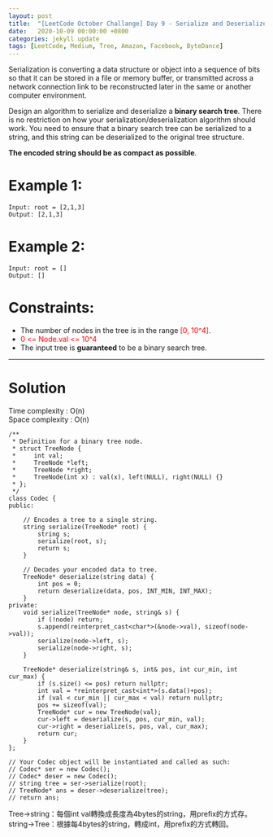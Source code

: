 ```yaml
---
layout: post
title:  "[LeetCode October Challange] Day 9 - Serialize and Deserialize BST"
date:   2020-10-09 00:00:00 +0800
categories: jekyll update
tags: [LeetCode, Medium, Tree, Amazon, Facebook, ByteDance]
---
```

Serialization is converting a data structure or object into a sequence of bits so that it can be stored in a file or memory buffer, or transmitted across a network connection link to be reconstructed later in the same or another computer environment.  

Design an algorithm to serialize and deserialize a **binary search tree**. There is no restriction on how your serialization/deserialization algorithm should work. You need to ensure that a binary search tree can be serialized to a string, and this string can be deserialized to the original tree structure.  

**The encoded string should be as compact as possible**.  

# Example 1:  
	Input: root = [2,1,3]
	Output: [2,1,3]

# Example 2:  
	Input: root = []
	Output: []

# Constraints:  
- The number of nodes in the tree is in the range <font color="red">[0, 10^4]</font>.
- <font color="red">0 <= Node.val <= 10^4</font>
- The input tree is **guaranteed** to be a binary search tree.

______________________  

# Solution

Time complexity : O(n)  
Space complexity : O(n)  

	/**
	 * Definition for a binary tree node.
	 * struct TreeNode {
	 *     int val;
	 *     TreeNode *left;
	 *     TreeNode *right;
	 *     TreeNode(int x) : val(x), left(NULL), right(NULL) {}
	 * };
	 */
	class Codec {
	public:

	    // Encodes a tree to a single string.
	    string serialize(TreeNode* root) {
	        string s;
	        serialize(root, s);
	        return s;
	    }

	    // Decodes your encoded data to tree.
	    TreeNode* deserialize(string data) {
	        int pos = 0;
	        return deserialize(data, pos, INT_MIN, INT_MAX);
	    }
	private:
	    void serialize(TreeNode* node, string& s) {
	        if (!node) return;
	        s.append(reinterpret_cast<char*>(&node->val), sizeof(node->val));
	        serialize(node->left, s);
	        serialize(node->right, s);
	    }
	    
	    TreeNode* deserialize(string& s, int& pos, int cur_min, int cur_max) {
	        if (s.size() <= pos) return nullptr;
	        int val = *reinterpret_cast<int*>(s.data()+pos);
	        if (val < cur_min || cur_max < val) return nullptr;
	        pos += sizeof(val);
	        TreeNode* cur = new TreeNode(val);
	        cur->left = deserialize(s, pos, cur_min, val);
	        cur->right = deserialize(s, pos, val, cur_max);
	        return cur;
	    }
	};

	// Your Codec object will be instantiated and called as such:
	// Codec* ser = new Codec();
	// Codec* deser = new Codec();
	// string tree = ser->serialize(root);
	// TreeNode* ans = deser->deserialize(tree);
	// return ans;

Tree→string：每個int val轉換成長度為4bytes的string，用prefix的方式存。  
string→Tree：根據每4bytes的string，轉成int，用prefix的方式轉回。